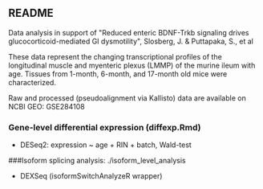 ## README

Data analysis in support of "Reduced enteric BDNF-Trkb signaling drives glucocorticoid-mediated GI dysmotility", Slosberg, J. & Puttapaka, S., et al

These data represent the changing transcriptional profiles of the longitudinal muscle and myenteric plexus (LMMP) of the murine ileum with age. Tissues from 1-month, 6-month, and 17-month old mice were characterized. 

Raw and processed (pseudoalignment via Kallisto) data are available on NCBI GEO: GSE284108

### Gene-level differential expression (diffexp.Rmd)
  - DESeq2: expression ~ age + RIN + batch, Wald-test
  
###Isoform splicing analysis: ./isoform_level_analysis
  - DEXSeq (isoformSwitchAnalyzeR wrapper)


